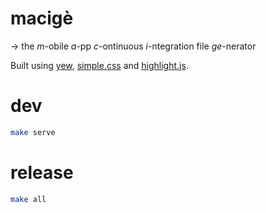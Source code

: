 # macigè
→ the _m_-obile _a_-pp _c_-ontinuous _i_-ntegration file _ge_-nerator

Built using [yew](https://yew.rs "yew-rs"), [simple.css](https://simplecss.org/ "simple-css") and [highlight.js](https://highlightjs.org "highlight-js").

# dev

```bash
make serve
```

# release

```bash
make all
```
